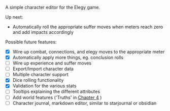 A simple character editor for the Elegy game.

Up next:
 - Automatically roll the appropriate suffer moves when meters reach zero and add impacts accordingly

Possible future features:
- [x] Wire up combat, connections, and elegy moves to the appropriate meter
- [x] Automatically apply more things, eg. conclusion rolls
- [ ] Wire up experience and suffer moves
- [ ] Export/Import character data
- [ ] Multiple character support
- [x] Dice rolling functionality
- [x] Validation for the various stats
- [ ] Tooltips explaining the different attributes
- [ ] Add world features ('Truths' in [Chapter 4](/docs/elegy/chapters/chapter4-world.md) )
- [ ] Character journal, markdown editor, similar to starjournal or obsidian